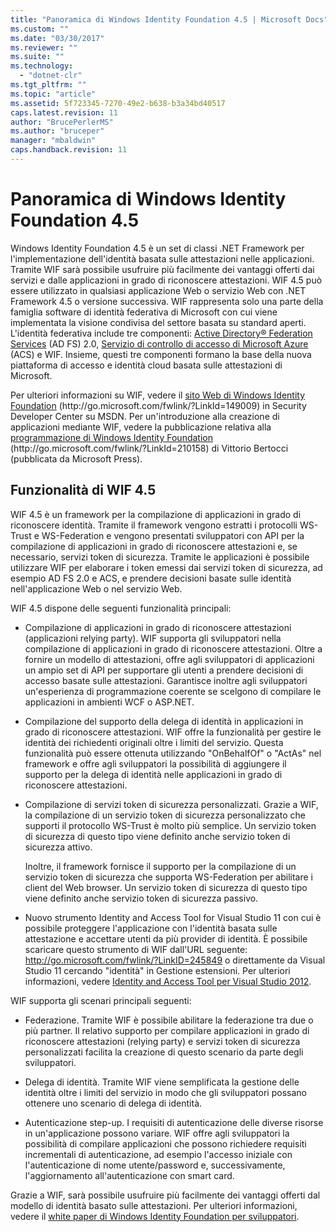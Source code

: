 ```yaml
---
title: "Panoramica di Windows Identity Foundation 4.5 | Microsoft Docs"
ms.custom: ""
ms.date: "03/30/2017"
ms.reviewer: ""
ms.suite: ""
ms.technology: 
  - "dotnet-clr"
ms.tgt_pltfrm: ""
ms.topic: "article"
ms.assetid: 5f723345-7270-49e2-b638-b3a34bd40517
caps.latest.revision: 11
author: "BrucePerlerMS"
ms.author: "bruceper"
manager: "mbaldwin"
caps.handback.revision: 11
---
```

# Panoramica di Windows Identity Foundation 4.5
Windows Identity Foundation 4.5 è un set di classi .NET Framework per l'implementazione dell'identità basata sulle attestazioni nelle applicazioni.  Tramite WIF sarà possibile usufruire più facilmente dei vantaggi offerti dai servizi e dalle applicazioni in grado di riconoscere attestazioni.  WIF 4.5 può essere utilizzato in qualsiasi applicazione Web o servizio Web con .NET Framework 4.5 o versione successiva.  WIF rappresenta solo una parte della famiglia software di identità federativa di Microsoft con cui viene implementata la visione condivisa del settore basata su standard aperti.  L'identità federativa include tre componenti: [Active Directory® Federation Services](http://go.microsoft.com/fwlink/?LinkID=247516) \(AD FS\) 2.0, [Servizio di controllo di accesso di Microsoft Azure](http://go.microsoft.com/fwlink/?LinkID=247517) \(ACS\) e WIF.  Insieme, questi tre componenti formano la base della nuova piattaforma di accesso e identità cloud basata sulle attestazioni di Microsoft.  
  
 Per ulteriori informazioni su WIF, vedere il [sito Web di Windows Identity Foundation](http://go.microsoft.com/fwlink/?LinkId=149009) \(http:\/\/go.microsoft.com\/fwlink\/?LinkId\=149009\) in Security Developer Center su MSDN.  Per un'introduzione alla creazione di applicazioni mediante WIF, vedere la pubblicazione relativa alla [programmazione di Windows Identity Foundation](http://go.microsoft.com/fwlink/?LinkId=210158) \(http:\/\/go.microsoft.com\/fwlink\/?LinkId\=210158\) di Vittorio Bertocci \(pubblicata da Microsoft Press\).  
  
## Funzionalità di WIF 4.5  
 WIF 4.5 è un framework per la compilazione di applicazioni in grado di riconoscere identità.  Tramite il framework vengono estratti i protocolli WS\-Trust e WS\-Federation e vengono presentati sviluppatori con API per la compilazione di applicazioni in grado di riconoscere attestazioni e, se necessario, servizi token di sicurezza.  Tramite le applicazioni è possibile utilizzare WIF per elaborare i token emessi dai servizi token di sicurezza, ad esempio AD FS 2.0 e ACS, e prendere decisioni basate sulle identità nell'applicazione Web o nel servizio Web.  
  
 WIF 4.5 dispone delle seguenti funzionalità principali:  
  
-   Compilazione di applicazioni in grado di riconoscere attestazioni \(applicazioni relying party\).  WIF supporta gli sviluppatori nella compilazione di applicazioni in grado di riconoscere attestazioni.  Oltre a fornire un modello di attestazioni, offre agli sviluppatori di applicazioni un ampio set di API per supportare gli utenti a prendere decisioni di accesso basate sulle attestazioni.  Garantisce inoltre agli sviluppatori un'esperienza di programmazione coerente se scelgono di compilare le applicazioni in ambienti WCF o ASP.NET.  
  
-   Compilazione del supporto della delega di identità in applicazioni in grado di riconoscere attestazioni.  WIF offre la funzionalità per gestire le identità dei richiedenti originali oltre i limiti del servizio.  Questa funzionalità può essere ottenuta utilizzando "OnBehalfOf" o "ActAs" nel framework e offre agli sviluppatori la possibilità di aggiungere il supporto per la delega di identità nelle applicazioni in grado di riconoscere attestazioni.  
  
-   Compilazione di servizi token di sicurezza personalizzati.  Grazie a WIF, la compilazione di un servizio token di sicurezza personalizzato che supporti il protocollo WS\-Trust è molto più semplice.  Un servizio token di sicurezza di questo tipo viene definito anche servizio token di sicurezza attivo.  
  
     Inoltre, il framework fornisce il supporto per la compilazione di un servizio token di sicurezza che supporta WS\-Federation per abilitare i client del Web browser.  Un servizio token di sicurezza di questo tipo viene definito anche servizio token di sicurezza passivo.  
  
-   Nuovo strumento Identity and Access Tool for Visual Studio 11 con cui è possibile proteggere l'applicazione con l'identità basata sulle attestazione e accettare utenti da più provider di identità.  È possibile scaricare questo strumento di WIF dall'URL seguente: [http:\/\/go.microsoft.com\/fwlink\/?LinkID\=245849](http://go.microsoft.com/fwlink/?LinkID=245849) o direttamente da Visual Studio 11 cercando "identità" in Gestione estensioni.  Per ulteriori informazioni, vedere [Identity and Access Tool per Visual Studio 2012](../../../docs/framework/security/identity-and-access-tool-for-vs.md).  
  
 WIF supporta gli scenari principali seguenti:  
  
-   Federazione.  Tramite WIF è possibile abilitare la federazione tra due o più partner.  Il relativo supporto per compilare applicazioni in grado di riconoscere attestazioni \(relying party\) e servizi token di sicurezza personalizzati facilita la creazione di questo scenario da parte degli sviluppatori.  
  
-   Delega di identità.  Tramite WIF viene semplificata la gestione delle identità oltre i limiti del servizio in modo che gli sviluppatori possano ottenere uno scenario di delega di identità.  
  
-   Autenticazione step\-up.  I requisiti di autenticazione delle diverse risorse in un'applicazione possono variare.  WIF offre agli sviluppatori la possibilità di compilare applicazioni che possono richiedere requisiti incrementali di autenticazione, ad esempio l'accesso iniziale con l'autenticazione di nome utente\/password e, successivamente, l'aggiornamento all'autenticazione con smart card.  
  
 Grazie a WIF, sarà possibile usufruire più facilmente dei vantaggi offerti dal modello di identità basato sulle attestazioni.  Per ulteriori informazioni, vedere il [white paper di Windows Identity Foundation per sviluppatori](http://go.microsoft.com/fwlink/?LinkId=122266).